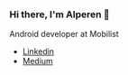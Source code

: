 ### Hi there, I'm Alperen 👋

Android developer at Mobilist

- [Linkedin](https://www.linkedin.com/in/cevlikalprn/)
- [Medium](https://devalprn.medium.com/)
